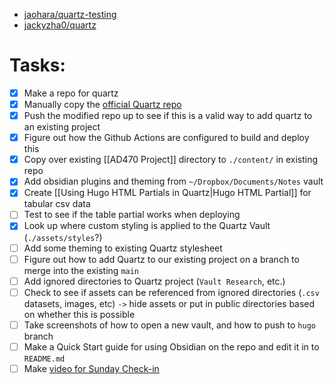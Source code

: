 - [jaohara/quartz-testing](https://github.com/jaohara/quartz-testing)
- [jackyzha0/quartz](https://github.com/jackyzha0/quartz)

# Tasks:
- [x] Make a repo for quartz
- [x] Manually copy the [official Quartz repo](https://github.com/jackyzha0/quartz) 
- [x] Push the modified repo up to see if this is a valid way to add quartz to an existing project
- [x] Figure out how the Github Actions are configured to build and deploy this
- [x] Copy over existing [[AD470 Project]] directory to `./content/` in existing repo
- [x] Add obsidian plugins and theming from `~/Dropbox/Documents/Notes` vault
- [x] Create [[Using Hugo HTML Partials in Quartz|Hugo HTML Partial]] for tabular csv data
- [ ] Test to see if the table partial works when deploying
- [x] Look up where custom styling is applied to the Quartz Vault (`./assets/styles`?)
- [ ] Add some theming to existing Quartz stylesheet
- [ ] Figure out how to add Quartz to our existing project on a branch to merge into the existing `main` 
- [ ] Add ignored directories to Quartz project (`Vault Research`, etc.)
- [ ] Check to see if assets can be referenced from ignored directories (`.csv` datasets, images, etc) `->` hide assets or put in public directories based on whether this is possible
- [ ] Take screenshots of how to open a new vault, and how to push to `hugo` branch
- [ ] Make a Quick Start guide for using Obsidian on the repo and edit it in to `README.md`
- [ ] Make [video for Sunday Check-in](https://canvas.seattlecolleges.edu/courses/12820/discussion_topics/105565)